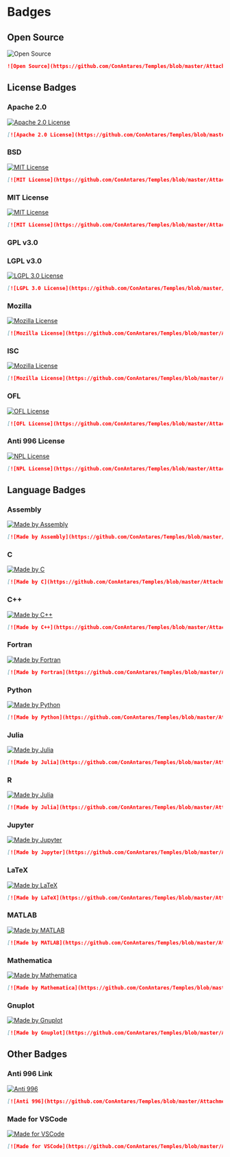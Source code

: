 # Badges

## Open Source

![Open Source](https://github.com/ConAntares/Temples/blob/master/Attachments/OpenSource.svg)

```markdown
![Open Source](https://github.com/ConAntares/Temples/blob/master/Attachments/OpenSource.svg)
```

## License Badges

### Apache 2.0

[![Apache 2.0 License](https://github.com/ConAntares/Temples/blob/master/Attachments/LicenseApache2.0.svg)](https://www.apache.org/licenses/LICENSE-2.0)

```markdown
[![Apache 2.0 License](https://github.com/ConAntares/Temples/blob/master/Attachments/LicenseApache2.0.svg)](https://www.apache.org/licenses/LICENSE-2.0)
```

### BSD

[![MIT License](https://github.com/ConAntares/Temples/blob/master/Attachments/LicenseBSD.svg)](https://www.freebsd.org/copyright/freebsd-license.html)

```markdown
[![MIT License](https://github.com/ConAntares/Temples/blob/master/Attachments/LicenseBSD.svg)](https://www.freebsd.org/copyright/freebsd-license.html)
```

### MIT License

[![MIT License](https://github.com/ConAntares/Temples/blob/master/Attachments/LicenseMIT.svg)](https://opensource.org/licenses/mit-license.php)

```markdown
[![MIT License](https://github.com/ConAntares/Temples/blob/master/Attachments/LicenseMIT.svg)](https://opensource.org/licenses/mit-license.php)
```

### GPL v3.0

### LGPL v3.0

[![LGPL 3.0 License](https://github.com/ConAntares/Temples/blob/master/Attachments/LicenseLGPL3.0.svg)](https://www.gnu.org/licenses/lgpl-3.0)

```markdown
[![LGPL 3.0 License](https://github.com/ConAntares/Temples/blob/master/Attachments/LicenseLGPL3.0.svg)](https://www.gnu.org/licenses/lgpl-3.0)
```

### Mozilla

[![Mozilla License](https://github.com/ConAntares/Temples/blob/master/Attachments/LicenseMozilla.svg)](https://www.mozilla.org/en-US/MPL/)

```markdown
[![Mozilla License](https://github.com/ConAntares/Temples/blob/master/Attachments/LicenseMozilla.svg)](https://www.mozilla.org/en-US/MPL/)
```

### ISC

[![Mozilla License](https://github.com/ConAntares/Temples/blob/master/Attachments/LicenseISC.svg)](https://opensource.org/licenses/ISC)

```markdown
[![Mozilla License](https://github.com/ConAntares/Temples/blob/master/Attachments/LicenseISC.svg)](https://opensource.org/licenses/ISC)
```

### OFL

[![OFL License](https://github.com/ConAntares/Temples/blob/master/Attachments/LicenseOFL.svg)](https://opensource.org/licenses/ISC)

```markdown
[![OFL License](https://github.com/ConAntares/Temples/blob/master/Attachments/LicenseOFL.svg)](https://opensource.org/licenses/ISC)
```

### Anti 996 License

[![NPL License](https://github.com/ConAntares/Temples/blob/master/Attachments/LicenseNPL.svg)](https://github.com/996icu/996.ICU/blob/master/LICENSE)

```markdown
[![NPL License](https://github.com/ConAntares/Temples/blob/master/Attachments/LicenseNPL.svg)](https://github.com/996icu/996.ICU/blob/master/LICENSE)
```

## Language Badges

### Assembly

[![Made by Assembly](https://github.com/ConAntares/Temples/blob/master/Attachments/MadebyAssembly.svg)](https://en.wikipedia.org/wiki/Assembly_language)

```markdown
[![Made by Assembly](https://github.com/ConAntares/Temples/blob/master/Attachments/MadebyAssembly.svg)](https://en.wikipedia.org/wiki/Assembly_language)
```

### C

[![Made by C](https://github.com/ConAntares/Temples/blob/master/Attachments/MadebyC.svg)](https://en.wikipedia.org/wiki/C_(programming_language))

```markdown
[![Made by C](https://github.com/ConAntares/Temples/blob/master/Attachments/MadebyC.svg)](https://en.wikipedia.org/wiki/C_(programming_language))
```

### C++

[![Made by C++](https://github.com/ConAntares/Temples/blob/master/Attachments/MadebyCpp.svg)](https://en.wikipedia.org/wiki/C%2B%2B)

```markdown
[![Made by C++](https://github.com/ConAntares/Temples/blob/master/Attachments/MadebyCpp.svg)](https://en.wikipedia.org/wiki/C%2B%2B)
```

### Fortran

[![Made by Fortran](https://github.com/ConAntares/Temples/blob/master/Attachments/MadebyFortran.svg)](http://www.fortran.com/)

```markdown
[![Made by Fortran](https://github.com/ConAntares/Temples/blob/master/Attachments/MadebyFortran.svg)](http://www.fortran.com/)
```

### Python

[![Made by Python](https://github.com/ConAntares/Temples/blob/master/Attachments/MadebyPython.svg)](https://www.python.org/)

```markdown
[![Made by Python](https://github.com/ConAntares/Temples/blob/master/Attachments/MadebyPython.svg)](https://www.python.org/)
```

### Julia

[![Made by Julia](https://github.com/ConAntares/Temples/blob/master/Attachments/MadebyJulia.svg)](https://julialang.org/)

```markdown
[![Made by Julia](https://github.com/ConAntares/Temples/blob/master/Attachments/MadebyJulia.svg)](https://julialang.org/)
```

### R

[![Made by Julia](https://github.com/ConAntares/Temples/blob/master/Attachments/MadebyR.svg)](https://www.r-project.org/)

```markdown
[![Made by Julia](https://github.com/ConAntares/Temples/blob/master/Attachments/MadebyR.svg)](https://www.r-project.org/)
```

### Jupyter

[![Made by Jupyter](https://github.com/ConAntares/Temples/blob/master/Attachments/MadebyJupyter.svg)](https://jupyter.org/)

```markdown
[![Made by Jupyter](https://github.com/ConAntares/Temples/blob/master/Attachments/MadebyJupyter.svg)](https://jupyter.org/)
```

### LaTeX

[![Made by LaTeX](https://github.com/ConAntares/Temples/blob/master/Attachments/MadebyLaTeX.svg)](https://www.latex-project.org/)

```markdown
[![Made by LaTeX](https://github.com/ConAntares/Temples/blob/master/Attachments/MadebyLaTeX.svg)](https://www.latex-project.org/)
```

### MATLAB

[![Made by MATLAB](https://github.com/ConAntares/Temples/blob/master/Attachments/MadebyMATLAB.svg)](https://www.mathworks.com/)

```markdown
[![Made by MATLAB](https://github.com/ConAntares/Temples/blob/master/Attachments/MadebyMATLAB.svg)](https://www.mathworks.com/)
```

### Mathematica

[![Made by Mathematica](https://github.com/ConAntares/Temples/blob/master/Attachments/MadebyMathematica.svg)](http://www.wolfram.com/)

```markdown
[![Made by Mathematica](https://github.com/ConAntares/Temples/blob/master/Attachments/MadebyMathematica.svg)](http://www.wolfram.com/)
```

### Gnuplot

[![Made by Gnuplot](https://github.com/ConAntares/Temples/blob/master/Attachments/MadebyGnuplot.svg)](http://gnuplot.sourceforge.net/)

```markdown
[![Made by Gnuplot](https://github.com/ConAntares/Temples/blob/master/Attachments/MadebyGnuplot.svg)](http://gnuplot.sourceforge.net/)
```

## Other Badges

### Anti 996 Link

[![Anti 996](https://github.com/ConAntares/Temples/blob/master/Attachments/LinkNPL.svg)](https://996.icu)

```markdown
[![Anti 996](https://github.com/ConAntares/Temples/blob/master/Attachments/LinkNPL.svg)](https://996.icu)
```

### Made for VSCode

[![Made for VSCode](https://github.com/ConAntares/Temples/blob/master/Attachments/MadeforVSCode.svg)](https://code.visualstudio.com/)

```markdown
[![Made for VSCode](https://github.com/ConAntares/Temples/blob/master/Attachments/MadeforVSCode.svg)](https://code.visualstudio.com/)
```